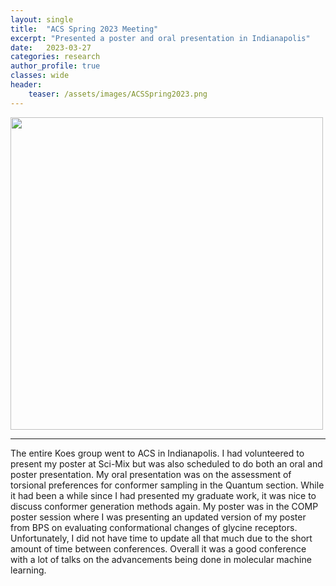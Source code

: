 ```yaml
---
layout: single
title:  "ACS Spring 2023 Meeting"
excerpt: "Presented a poster and oral presentation in Indianapolis"
date:   2023-03-27
categories: research
author_profile: true
classes: wide
header:
    teaser: /assets/images/ACSSpring2023.png
---
```


<div style="font-size:0;">
    <img src="/assets/images/ACSSpring2023.png" width="500">
</div>

------

The entire Koes group went to ACS in Indianapolis. I had volunteered to present my poster at Sci-Mix but was also scheduled to do both an oral and poster presentation. My oral presentation was on the assessment of torsional preferences for conformer sampling in the Quantum section. While it had been a while since I had presented my graduate work, it was nice to discuss conformer generation methods again. My poster was in the COMP poster session where I was presenting an updated version of my poster from BPS on evaluating conformational changes of glycine receptors. Unfortunately, I did not have time to update all that much due to the short amount of time between conferences. Overall it was a good conference with a lot of talks on the advancements being done in molecular machine learning. 